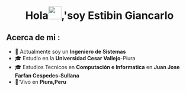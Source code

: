 # <h1 align="center"> Hola<img src="https://media.giphy.com/media/hvRJCLFzcasrR4ia7z/giphy.gif" width="35">,'soy Estibin Giancarlo</h1>
## Acerca de mi :

- 🏢 Actualmente soy un **Ingeniero de Sistemas**
- 🎓 Estudio en la **Universidad Cesar Vallejo**-Piura
- 🎓 Estudios Tecnicos en **Computación e Informatica** en **Juan Jose Farfan Cespedes-Sullana**
- 🏡'Vivo en **Piura,Peru**

<br>
